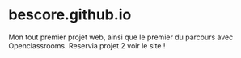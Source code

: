 # bescore.github.io

Mon tout premier projet web, ainsi que le premier du parcours avec Openclassrooms.
Reservia projet 2 voir le site !